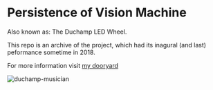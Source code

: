 # Persistence of Vision Machine

Also known as: The Duchamp LED Wheel.

This repo is an archive of the project, which had its inagural (and last) peformance sometime in 2018.

For more information visit [my dooryard](https://www.roygbyte.com/persistence_of_vision_machine.html)

![duchamp-musician](https://user-images.githubusercontent.com/82218266/146004662-e135f2d1-ccb2-472a-bce6-b7099fcfa0d1.png)


